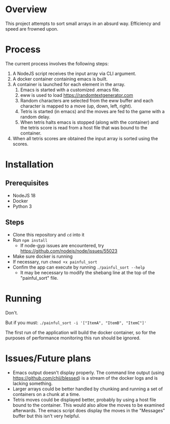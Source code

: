 # Overview
This project attempts to sort small arrays in an absurd way.  Efficiency and speed are frowned upon.

# Process
The current process involves the following steps:
1. A NodeJS script receives the input array via CLI argument.
2. A docker container containing emacs is built.
3. A container is launched for each element in the array.
	1. Emacs is started with a customized .emacs file.
	2. eww is used to load https://randomtextgenerator.com
	3. Random characters are selected from the eww buffer and each character is mapped to a move (up, down, left, right).
	4. Tetris is started (in emacs) and the moves are fed to the game with a random delay.
	5. When tetris halts emacs is stopped (along with the container) and the tetris score is read from a host file that was bound to the container.
4. When all tetris scores are obtained the input array is sorted using the scores.

# Installation
## Prerequisites
* NodeJS 18
* Docker
* Python 3
## Steps
* Clone this repository and `cd` into it
* Run `npm install`
	* If node-gyp issues are encountered, try https://github.com/nodejs/node/issues/55023
* Make sure docker is running
* If necessary, run `chmod +x painful_sort`
* Confim the app can execute by running `./painful_sort --help`
	* It may be necessary to modify the shebang line at the top of the "painful_sort" file.

# Running
Don't.

But if you must:
`./painful_sort -i '["ItemA", "ItemB", "ItemC"]'`

The first run of the application will build the docker container, so for the purposes of performance monitoring this run should be ignored.

# Issues/Future plans
* Emacs output doesn't display properly.  The command line output (using https://github.com/chjj/blessed) is a stream of the docker logs and is lacking something.
* Larger arrays could be better handled by chunking and running a set of containers on a chunk at a time.
* Tetris moves could be displayed better, probably by using a host file bound to the container.  This would also allow the moves to be examined afterwards.  The emacs script does display the moves in the "Messages" buffer but this isn't very helpful.

